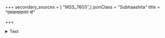 +++
secondary_sources = [ "MSS_7603",]
jsonClass = "Subhaashita"
title = "एकाक्षरप्रदातारं यो"

+++

<details><summary>Text</summary>

एकाक्षरप्रदातारं यो गुरुं नैव मन्यते।  
श्वानयोनिशतं गत्वा चाण्डालेष्वभिजायते॥
</details>
